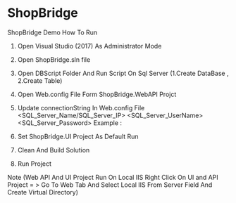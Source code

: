 # ShopBridge

ShopBridge Demo How To Run

1) Open Visual Studio (2017) As Administrator Mode 

2) Open ShopBridge.sln file

4) Open DBScript Folder And Run Script On Sql Server (1.Create DataBase , 2.Create Table) 

7) Open Web.config File Form ShopBridge.WebAPI Projct 

8) Update connectionString In Web.config File  
	 <add name="ShopBridgeDbContext" connectionString="Server=<Server_Name>;Database=DB_ShopBridge;user id=<SQL_Server_UserName>;password=<SQL_Server_Password>;" providerName="System.Data.SqlClient" />
	 <SQL_Server_Name/SQL_Server_IP> 
	 <SQL_Server_UserName>
	 <SQL_Server_Password>
	 Example : <add name="ShopBridgeDbContext" connectionString="Server=192.168.1.100;Database=DB_ShopBridge;user id=sa;password=Admin@12345;" providerName="System.Data.SqlClient" />
9) Set ShopBridge.UI Project As Default Run

10) Clean And Build Solution 

11) Run Project 

Note (Web API And UI Project Run On Local IIS Right Click On UI and API Project = > Go To Web Tab And Select Local IIS From Server Field And Create Virtual Directory)
